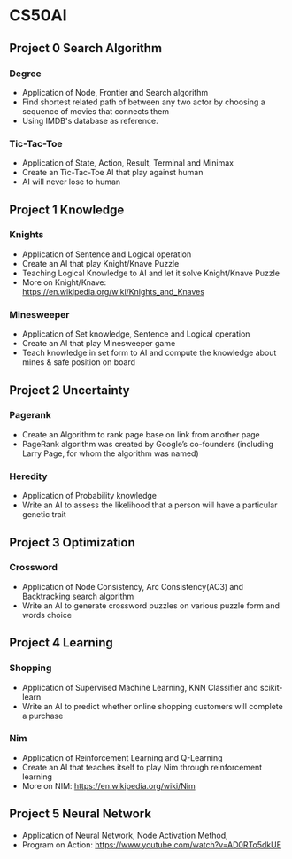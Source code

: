 # CS50AI

## Project 0 Search Algorithm

### Degree
- Application of Node, Frontier and Search algorithm
- Find shortest related path of between any two actor by choosing a sequence of movies that connects them
- Using IMDB's database as reference.

### Tic-Tac-Toe
- Application of State, Action, Result, Terminal and Minimax
- Create an Tic-Tac-Toe AI that play against human
- AI will never lose to human

## Project 1 Knowledge

### Knights
- Application of Sentence and Logical operation
- Create an AI that play Knight/Knave Puzzle 
- Teaching Logical Knowledge to AI and let it solve Knight/Knave Puzzle
- More on Knight/Knave: https://en.wikipedia.org/wiki/Knights_and_Knaves

### Minesweeper
- Application of Set knowledge, Sentence and Logical operation
- Create an AI that play Minesweeper game
- Teach knowledge in set form to AI and compute the knowledge about mines & safe position on board

## Project 2 Uncertainty

### Pagerank
- Create an Algorithm to rank page base on link from another page
- PageRank algorithm was created by Google’s co-founders (including Larry Page, for whom the algorithm was named)

### Heredity
- Application of Probability knowledge
- Write an AI to assess the likelihood that a person will have a particular genetic trait


## Project 3 Optimization

### Crossword
- Application of Node Consistency, Arc Consistency(AC3) and Backtracking search algorithm
- Write an AI to generate crossword puzzles on various puzzle form and words choice

## Project 4 Learning

### Shopping
- Application of Supervised Machine Learning, KNN Classifier and scikit-learn
- Write an AI to predict whether online shopping customers will complete a purchase

### Nim
- Application of Reinforcement Learning and Q-Learning 
- Create an AI that teaches itself to play Nim through reinforcement learning
- More on NIM: https://en.wikipedia.org/wiki/Nim

## Project 5 Neural Network
- Application of Neural Network, Node Activation Method, 
- Program on Action: https://www.youtube.com/watch?v=AD0RTo5dkUE

